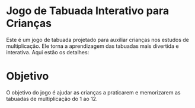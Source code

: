 # Jogo de Tabuada Interativo para Crianças

Este é um jogo de tabuada projetado para auxiliar crianças nos estudos de multiplicação. Ele torna a aprendizagem das tabuadas mais divertida e interativa. Aqui estão os detalhes:

# Objetivo
O objetivo do jogo é ajudar as crianças a praticarem e memorizarem as tabuadas de multiplicação do 1 ao 12.
